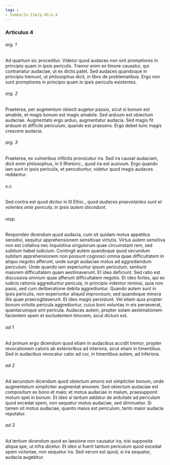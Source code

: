 ```yaml
---
tags : 
- Summa/Ia-IIæ/q.45/a.4
---
```


### Articulus 4

###### arg. 1
Ad quartum sic proceditur. Videtur quod audaces non sint promptiores in principio quam in ipsis periculis. Tremor enim ex timore causatur, qui contrariatur audaciae, ut ex dictis patet. Sed audaces quandoque in principio tremunt, ut philosophus dicit, in libro de problematibus. Ergo non sunt promptiores in principio quam in ipsis periculis existentes.

###### arg. 2
Praeterea, per augmentum obiecti augetur passio, sicut si bonum est amabile, et magis bonum est magis amabile. Sed arduum est obiectum audaciae. Augmentato ergo arduo, augmentatur audacia. Sed magis fit arduum et difficile periculum, quando est praesens. Ergo debet tunc magis crescere audacia.

###### arg. 3
Praeterea, ex vulneribus inflictis provocatur ira. Sed ira causat audaciam, dicit enim philosophus, in II Rhetoric., quod ira est ausivum. Ergo quando iam sunt in ipsis periculis, et percutiuntur, videtur quod magis audaces reddantur.

###### s.c.
Sed contra est quod dicitur in III Ethic., quod *audaces praevolantes sunt et volentes ante pericula, in ipsis autem discedunt*.

###### resp.
Respondeo dicendum quod audacia, cum sit quidam motus appetitus sensitivi, sequitur apprehensionem sensitivae virtutis. Virtus autem sensitiva non est collativa nec inquisitiva singulorum quae circumstant rem, sed subitum habet iudicium. Contingit autem quandoque quod secundum subitam apprehensionem non possunt cognosci omnia quae difficultatem in aliquo negotio afferunt, unde surgit audaciae motus ad aggrediendum periculum. Unde quando iam experiuntur ipsum periculum, sentiunt maiorem difficultatem quam aestimaverunt. Et ideo deficiunt. Sed ratio est discussiva omnium quae afferunt difficultatem negotio. Et ideo fortes, qui ex iudicio rationis aggrediuntur pericula, in principio videntur remissi, quia non passi, sed cum deliberatione debita aggrediuntur. Quando autem sunt in ipsis periculis, non experiuntur aliquid improvisum; sed quandoque minora illis quae praecogitaverunt. Et ideo magis persistunt. Vel etiam quia propter bonum virtutis pericula aggrediuntur, cuius boni voluntas in eis perseverat, quantacumque sint pericula. Audaces autem, propter solam aestimationem facientem spem et excludentem timorem, sicut dictum est.

###### ad 1
Ad primum ergo dicendum quod etiam in audacibus accidit tremor, propter revocationem caloris ab exterioribus ad interiora, sicut etiam in timentibus. Sed in audacibus revocatur calor ad cor, in timentibus autem, ad inferiora.

###### ad 2
Ad secundum dicendum quod obiectum amoris est simpliciter bonum, unde augmentatum simpliciter augmentat amorem. Sed obiectum audaciae est compositum ex bono et malo; et motus audaciae in malum, praesupponit motum spei in bonum. Et ideo si tantum addatur de arduitate ad periculum quod excedat spem, non sequetur motus audaciae, sed diminuetur. Si tamen sit motus audaciae, quanto maius est periculum, tanto maior audacia reputatur.

###### ad 3
Ad tertium dicendum quod ex laesione non causatur ira, nisi supposita aliqua spe, ut infra dicetur. Et ideo si fuerit tantum periculum quod excedat spem victoriae, non sequetur ira. Sed verum est quod, si ira sequatur, audacia augebitur.

